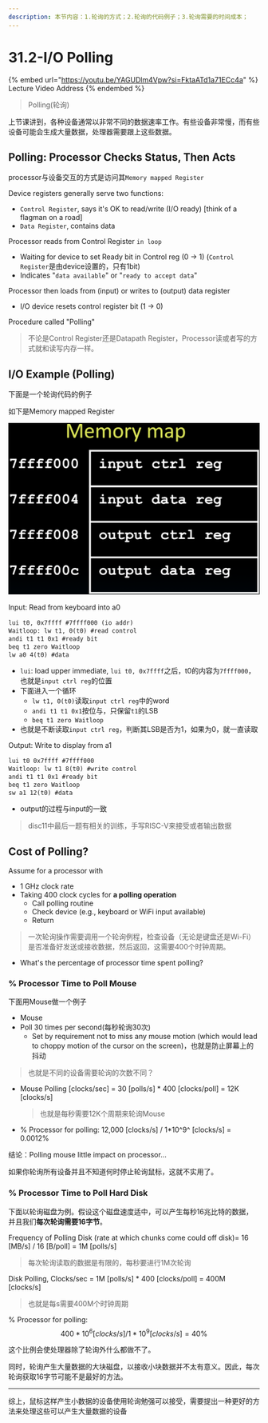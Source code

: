 ```yaml
---
description: 本节内容：1.轮询的方式；2.轮询的代码例子；3.轮询需要的时间成本；
---
```


# 31.2-I/O Polling

{% embed url="https://youtu.be/YAGUDlm4Vpw?si=FktaATd1a71ECc4a" %}
Lecture Video Address
{% endembed %}

> Polling(轮询)

上节课讲到，各种设备通常以非常不同的数据速率工作。有些设备非常慢，而有些设备可能会生成大量数据，处理器需要跟上这些数据。

## Polling: Processor Checks Status, Then Acts

processor与设备交互的方式是访问其`Memory mapped Register`

Device registers generally serve two functions:

* `Control Register`, says it's OK to read/write (I/O ready) \[think of a flagman on a road]
* `Data Register`, contains data

Processor reads from Control Register `in loop`

* Waiting for device to set Ready bit in Control reg (0 → 1) (`Control Register`是由device设置的，只有1bit)
* Indicates "`data available`" or "`ready to accept data`"

Processor then loads from (input) or writes to (output) data register

* I/O device resets control register bit (1 → 0)

Procedure called "Polling"

> 不论是Control Register还是Datapath Register，Processor读或者写的方式就和读写内存一样。

## I/O Example (Polling)

下面是一个轮询代码的例子

如下是Memory mapped Register

![Memory mapped Register](.image/image-20240628110959712.png)

Input: Read from keyboard into a0

```assembly
lui t0, 0x7ffff #7ffff000 (io addr) 
Waitloop: lw t1, 0(t0) #read control
andi t1 t1 0x1 #ready bit 
beq t1 zero Waitloop
lw a0 4(t0) #data 
```

* `lui`: load upper immediate, `lui t0, 0x7ffff`之后，t0的内容为`7ffff000`，也就是`input ctrl reg`的位置
* 下面进入一个循环
  * `lw t1, 0(t0)`读取`input ctrl reg`中的word
  * `andi t1 t1 0x1`按位与，只保留`t1`的LSB
  * `beq t1 zero Waitloop`
* 也就是不断读取`input ctrl reg`，判断其LSB是否为1，如果为0，就一直读取

Output: Write to display from a1

```assembly
lui t0 0x7ffff #7ffff000
Waitloop: lw t1 8(t0) #write control
andi t1 t1 0x1 #ready bit
beq t1 zero Waitloop
sw a1 12(t0) #data
```

* output的过程与input的一致

> disc11中最后一题有相关的训练，手写RISC-V来接受或者输出数据

## Cost of Polling?

Assume for a processor with

* 1 GHz clock rate
* Taking 400 clock cycles for **a polling operation**
  * Call polling routine
  * Check device (e.g., keyboard or WiFi input available)
  * Return

> 一次轮询操作需要调用一个轮询例程，检查设备（无论是键盘还是Wi-Fi）是否准备好发送或接收数据，然后返回，这需要400个时钟周期。

* What's the percentage of processor time spent polling?

### % Processor Time to Poll Mouse

下面用Mouse做一个例子

* Mouse
* Poll 30 times per second(每秒轮询30次)
  * Set by requirement not to miss any mouse motion (which would lead to choppy motion of the cursor on the screen)，也就是防止屏幕上的抖动

> 也就是不同的设备需要轮询的次数不同？

*   Mouse Polling \[clocks/sec] = 30 \[polls/s] \* 400 \[clocks/poll] = 12K \[clocks/s]

    > 也就是每秒需要12K个周期来轮询Mouse
* % Processor for polling: 12,000 \[clocks/s] / 1\*10^9^ \[clocks/s] = 0.0012%

结论：Polling mouse little impact on processor...

如果你轮询所有设备并且不知道何时停止轮询鼠标，这就不实用了。

### % Processor Time to Poll Hard Disk

下面以轮询磁盘为例。假设这个磁盘速度适中，可以产生每秒16兆比特的数据，并且我们**每次轮询需要16字节**。

Frequency of Polling Disk (rate at which chunks come could off disk)= 16 \[MB/s] / 16 \[B/poll] = 1M \[polls/s]

> 每次轮询读取的数据是有限的，每秒要进行1M次轮询

Disk Polling, Clocks/sec = 1M \[polls/s] \* 400 \[clocks/poll] = 400M \[clocks/s]

> 也就是每s需要400M个时钟周期

% Processor for polling: $$400*10^6 [clocks/s] / 1*10^9 [clocks/s] = 40\%$$

这个比例会使处理器除了轮询外什么都做不了。

同时，轮询产生大量数据的大块磁盘，以接收小块数据并不太有意义。因此，每次轮询获取16字节可能不是最好的方法。

***

综上，鼠标这样产生小数据的设备使用轮询勉强可以接受，需要提出一种更好的方法来处理这些可以产生大量数据的设备
